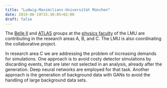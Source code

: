 ```yaml
---
title: "Ludwig-Maximilians-Universität München"
date: 2019-06-19T15:30:05+02:00
draft: false
---
```


The [Belle II](https://www.flavor.physik.uni-muenchen.de/) and [ATLAS](https://www.etp.physik.uni-muenchen.de/) groups at the [physics faculty](https://www.physik.uni-muenchen.de/) of the LMU are contributing in the research areas A, B, and C. The LMU is also coordinating the collaborative project.

In research area C we are addressing the problem of increasing demands for simulations. One approach is to avoid costy detector simulations by discarding events, that are later not selected in an analysis, already after the generation. Deep neural networks are employed for that task. Another approach is the generation of background data with GANs to avoid the handling of large background data sets.
